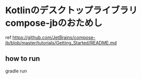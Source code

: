 # Kotlinのデスクトップライブラリcompose-jbのおためし 

ref https://github.com/JetBrains/compose-jb/blob/master/tutorials/Getting_Started/README.md

## how to run
gradle run